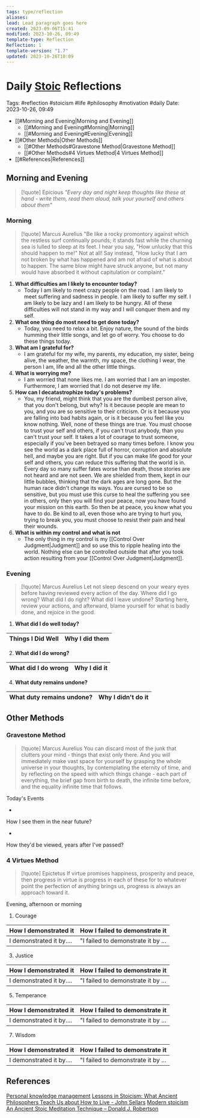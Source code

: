 ```yaml
---
tags: type/reflection
aliases: 
lead: Lead paragraph goes here
created: 2023-09-06T15:41
modified: 2023-10-26, 09:49
template-type: Reflection
Reflection: 1
template-version: "1.7"
updated: 2023-10-26T10:09
---
```



# Daily [Stoic](../SLIP-BOX/Stoicism.md) Reflections

Tags:  #reflection #stoicism #life #philosophy #motivation #daily 
Date: 2023-10-26, 09:49

- [[#Morning and Evening|Morning and Evening]]
	- [[#Morning and Evening#Morning|Morning]]
	- [[#Morning and Evening#Evening|Evening]]
- [[#Other Methods|Other Methods]]
	- [[#Other Methods#Gravestone Method|Gravestone Method]]
	- [[#Other Methods#4 Virtues Method|4 Virtues Method]]
- [[#References|References]]


## Morning and Evening

> [!quote] Epicious 
> _"Every day and night keep thoughts like these at hand - write them, read them aloud, talk your yourself and others about them"_

### Morning

> [!quote] Marcus Aurelius
> "Be like a rocky promontory against which the restless surf continually pounds; it stands fast while the churning sea is lulled to sleep at its feet. I hear you say, "How unlucky that this should happen to me!" Not at all! Say instead, "How lucky that I am not broken by what has happened and am not afraid of what is about to happen. The same blow might have struck anyone, but not many would have absorbed it without capitulation or complaint."

1. **What difficulties am I likely to encounter today?**
	- Today I am likely to meet crazy people on the road. I am likely to meet suffering and sadness in people. I am likely to suffer my self. I am likely to be lazy and I am likely to be hungry. All of these difficulties will not stand in my way and I will conquer them and my self. 
2. **What one thing do most need to get done today?**
	- Today, you need to relax a bit. Enjoy nature, the sound of the birds humming their little songs, and let go of worry. You choose to do these things today.  
1. **What am I grateful for?**
	- I am grateful for my wife, my parents, my education, my sister, being alive, the weather, the warmth, my space, the clothing I wear, the person I am, life and all the other little things.
2. **What is worrying me?**
	- I am worried that none likes me. I am worried that I am an imposter. Furthermore, I am worried that I do not deserve my life. 
3. **How can I decatastrophize today's problems?**
	- You, my friend, might think that you are the dumbest person alive, that you don't belong, but why? Is it because people are mean to you, and you are so sensitive to their criticism. Or is it because you are falling into bad habits again, or is it because you feel like you know nothing. Well, none of these things are true. You must choose to trust your self and others, if you can't trust anybody, than you can't trust your self. It takes a lot of courage to trust someone, especially if you've been betrayed so many times before. I know you see the world as a dark place full of horror, corruption and absolute hell, and maybe you are right. But if you can make life good for your self and others, you can reduce this suffering that the world is in. Every day so many suffer fates worse than death, those stories are not heard and are not seen. We are shielded from them, kept in our little bubbles, thinking that the dark ages are long gone. But the human race didn't change its ways. You are cursed to be so sensitive, but you must use this curse to heal the suffering you see in others, only then you will find your peace, now you have found your mission on this earth. So then be at peace, you know what you have to do. Be kind to all, even those who are trying to hurt you, trying to break you, you must choose to resist their pain and heal their wounds. 
4. **What is within my control and what is not**
	- The only thing in my control is my [[Control Over Judgment|Judgment]] and so use this to ripple healing into the world. Nothing else can be controlled outside that after you took action resulting from your [[Control Over Judgment|Judgment]].

### Evening

> [!quote] Marcus Aurelius
> Let not sleep descend on your weary eyes before having reviewed every action of the day. Where did I go wrong? What did I do right? What did I leave undone? Starting here, review your actions, and afterward, blame yourself for what is badly done, and rejoice in the good.

1. **What did I do well today?**

| Things I Did Well | Why I did them |
| ------------------- | ---------------- |

2. **What did I do wrong?**

| What did I do wrong | Why I did it |
| ------------------- | ---------------- |

4. **What duty remains undone?**

| What duty remains undone? | Why I didn't do it |
| ------------------- | ---------------- |

## Other Methods

### Gravestone Method

> [!quote] Marcus Aurelius
> You can discard most of the junk that clutters your mind - things that exist only there. And you will immediately make vast space for yourself by grasping the whole universe in your thoughts, by contemplating the eternity of time, and by reflecting on the speed with which things change - each part of everything, the brief gap from birth to death, the infinite time before, and the equality infinite time that follows. 

Today's Events 

-

How I see them in the near future? 

-

How they'd be viewed, years after I've passed?

### 4 Virtues Method

> [!quote] Epictetus 
> If virtue promises happiness, prosperity and peace, then progress in virtue is progress in each of these for to whatever point the perfection of anything brings us, progress is always an approach toward it.

Evening, afternoon or morning

1. Courage 

| How I demonstrated it  | How I failed to demonstrate it |
| ------------------- | ---------------- |
| I demonstrated it by....                 | "I failed to demonstrate it by ...              |

3. Justice

| How I demonstrated it  | How I failed to demonstrate it |
| ------------------- | ---------------- |
| I demonstrated it by....                 | "I failed to demonstrate it by ...             

5. Temperance

| How I demonstrated it  | How I failed to demonstrate it |
| ------------------- | ---------------- |
| I demonstrated it by....                 | "I failed to demonstrate it by ...             

7. Wisdom

| How I demonstrated it  | How I failed to demonstrate it |
| ------------------- | ---------------- |
| I demonstrated it by....                 | "I failed to demonstrate it by ...             

## References

[Personal knowledge management](Personal%20knowledge%20management.md)
[Lessons in Stoicism: What Ancient Philosophers Teach Us about How to Live - John Sellars](https://books.google.cz/books/about/Lessons_in_Stoicism.html?id=ky84zQEACAAJ&redir_esc=y)
[Modern stoicism](https://modernstoicism.com/)
[An Ancient Stoic Meditation Technique – Donald J. Robertson](https://donaldrobertson.name/2017/03/22/an-ancient-stoic-meditation-technique/)



